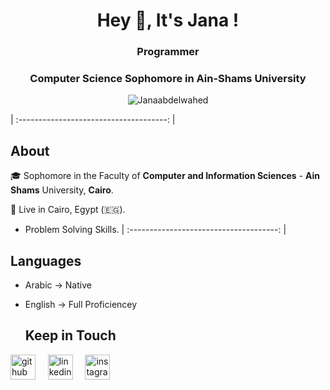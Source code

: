 <h1 align="center">Hey 👋, It's Jana !</h1>
<h3 align="center">Programmer</h3>
<h3 align="center">Computer Science Sophomore in Ain-Shams University</h3>
<p align="center">
  <img src="https://komarev.com/ghpvc/?username=Janaabdelwahed&label=Profile%20views&color=0e75b6&style=flat" alt="Janaabdelwahed"/>
</p>

| :-------------------------------------: |

<h2> About </h2>
  
🎓 Sophomore in the Faculty of **Computer and Information Sciences** - **Ain Shams** University, **Cairo**.  </br>

🏡 Live in Cairo, Egypt (🇪🇬).
- Problem Solving Skills.
  | :-------------------------------------: |
  
<h2> Languages </h2>

- Arabic -> Native
- English -> Full Proficiencey

   <h2> Keep in Touch </h2>
 
 [<img src='https://cdn.jsdelivr.net/npm/simple-icons@3.0.1/icons/github.svg' alt='github' height='40' >](https://github.com/Janaabdelwahed) &nbsp;&nbsp;&nbsp; [<img src='https://cdn.jsdelivr.net/npm/simple-icons@3.0.1/icons/linkedin.svg' alt='linkedin' height='40'>](https://www.linkedin.com/in/jana-abdelwahed-133a72252/) &nbsp;&nbsp;&nbsp; [<img src='https://cdn.jsdelivr.net/npm/simple-icons@3.0.1/icons/instagram.svg' alt='instagram' height='40'>](https://www.instagram.com/jana_abdelwahed/?utm_source=ig_web_button_share_sheet&igshid=OGQ5ZDc2ODk2ZA==) <!--deactivated account-->
 

